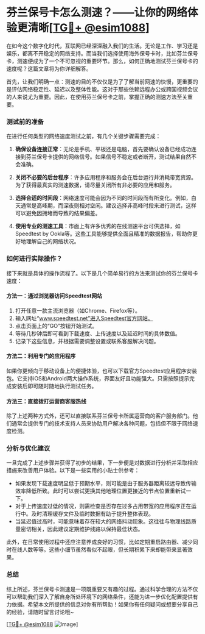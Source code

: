 # 芬兰保号卡怎么测速？——让你的网络体验更清晰[[TG💪+ @esim1088](https://t.me/s/esim1088)]

在如今这个数字化时代，互联网已经深深融入我们的生活。无论是工作、学习还是娱乐，都离不开稳定的网络支持。而当我们选择使用海外保号卡时，比如芬兰保号卡，测速便成为了一个不可忽视的重要环节。那么，如何正确地测试芬兰保号卡的速度呢？这篇文章将为你详细解答。

首先，让我们明确一点：测速的目的不仅仅是为了了解当前网速的快慢，更重要的是评估网络稳定性、延迟以及整体性能。这对于那些依赖远程办公或跨国视频会议的人来说尤为重要。因此，在使用芬兰保号卡之前，掌握正确的测速方法至关重要。

### 测试前的准备

在进行任何类型的网络速度测试之前，有几个关键步骤需要完成：

1. **确保设备连接正常**：无论是手机、平板还是电脑，首先要确认设备已经成功连接到芬兰保号卡提供的网络信号。如果信号不稳定或者断开，测试结果自然不会准确。
   
2. **关闭不必要的后台程序**：许多应用程序和服务会在后台运行并消耗带宽资源。为了获得最真实的测速数据，请尽量关闭所有非必要的应用和服务。

3. **选择合适的时间段**：网络速度可能会因为不同的时间段而有所变化。例如，白天通常是高峰期，而深夜则相对空闲。建议选择非高峰时段来进行测试，这样可以避免因拥堵而导致的结果偏差。

4. **使用专业的测速工具**：市面上有许多优秀的在线测速平台可供选择，如Speedtest by Ookla等。这些工具能够提供全面且精准的数据报告，帮助你更好地理解自己的网络状况。

### 如何进行实际操作？

接下来就是具体的操作流程了。以下是几个简单易行的方法来测试你的芬兰保号卡速度：

#### 方法一：通过浏览器访问Speedtest网站
1. 打开任意一款主流浏览器（如Chrome、Firefox等）。
2. 输入网址“www.speedtest.net”进入Speedtest官方网站。
3. 点击页面上的“GO”按钮开始测试。
4. 等待几秒钟后即可看到下载速度、上传速度以及延迟时间的具体数值。
5. 记录下这些信息，并根据需要调整设置或联系客服解决问题。

#### 方法二：利用专门的应用程序
如果你更倾向于移动设备上的便捷体验，也可以下载官方Speedtest应用程序安装包。它支持iOS和Android两大操作系统，界面友好且功能强大。只需按照提示完成安装后即可随时随地执行测试任务。

#### 方法三：直接拨打运营商客服热线
除了上述两种方式外，还可以直接联系芬兰保号卡所属运营商的客户服务部门。他们通常会提供专门的技术支持人员来协助用户解决各种问题，包括但不限于网络速度检测。

### 分析与优化建议

一旦完成了上述步骤并获得了初步的结果，下一步便是对数据进行分析并采取相应措施来改善用户体验。以下是一些实用的小贴士供参考：

- 如果发现下载速度明显低于预期水平，则可能是由于服务器距离较远导致传输效率降低所致。此时可以尝试更换其他地理位置更接近的节点位置重新试一下。
- 对于上传速度过低的情况，则需检查是否存在过多占用带宽的应用程序正在运行中。及时清理缓存文件及临时数据有助于提升整体表现。
- 当延迟值过高时，可能意味着存在较大的网络抖动现象。这往往与物理线路质量密切相关，因此建议定期维护线路以保持最佳状态。

此外，在日常使用过程中还应注意养成良好的习惯，比如定期重启路由器、减少同时在线人数等等。这些小细节虽然看似不起眼，但长期积累下来却能带来显著效果。

### 总结

综上所述，芬兰保号卡测速是一项既重要又有趣的过程。通过科学合理的方法不仅可以帮助我们深入了解自身所处环境下的网络条件，还能为进一步优化配置提供有力依据。希望本文所提供的信息对你有所帮助！如果你有任何疑问或想要分享自己的经验，请随时留言讨论哦~

[[TG💪+ @esim1088](https://t.me/s/esim1088) ![Image](https://i.postimg.cc/4NQfJmqS/Snipaste-2025-05-13-00-14-12.png)]